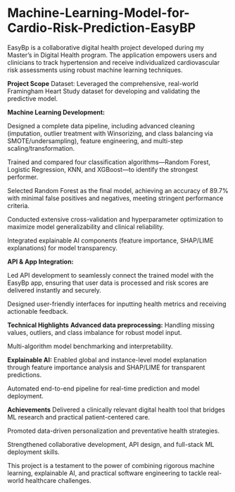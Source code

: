# Machine-Learning-Model-for-Cardio-Risk-Prediction-EasyBP
EasyBp is a collaborative digital health project developed during my Master’s in Digital Health program. The application empowers users and clinicians to track hypertension and receive individualized cardiovascular risk assessments using robust machine learning techniques.

**Project Scope**
Dataset: Leveraged the comprehensive, real-world Framingham Heart Study dataset for developing and validating the predictive model.

**Machine Learning Development:**

Designed a complete data pipeline, including advanced cleaning (imputation, outlier treatment with Winsorizing, and class balancing via SMOTE/undersampling), feature engineering, and multi-step scaling/transformation.

Trained and compared four classification algorithms—Random Forest, Logistic Regression, KNN, and XGBoost—to identify the strongest performer.

Selected Random Forest as the final model, achieving an accuracy of 89.7% with minimal false positives and negatives, meeting stringent performance criteria.

Conducted extensive cross-validation and hyperparameter optimization to maximize model generalizability and clinical reliability.

Integrated explainable AI components (feature importance, SHAP/LIME explanations) for model transparency.

**API & App Integration:**

Led API development to seamlessly connect the trained model with the EasyBp app, ensuring that user data is processed and risk scores are delivered instantly and securely.

Designed user-friendly interfaces for inputting health metrics and receiving actionable feedback.

**Technical Highlights**
**Advanced data preprocessing:** Handling missing values, outliers, and class imbalance for robust model input.

Multi-algorithm model benchmarking and interpretability.

**Explainable AI:** Enabled global and instance-level model explanation through feature importance analysis and SHAP/LIME for transparent predictions.

Automated end-to-end pipeline for real-time prediction and model deployment.

**Achievements**
Delivered a clinically relevant digital health tool that bridges ML research and practical patient-centered care.

Promoted data-driven personalization and preventative health strategies.

Strengthened collaborative development, API design, and full-stack ML deployment skills.

This project is a testament to the power of combining rigorous machine learning, explainable AI, and practical software engineering to tackle real-world healthcare challenges.
